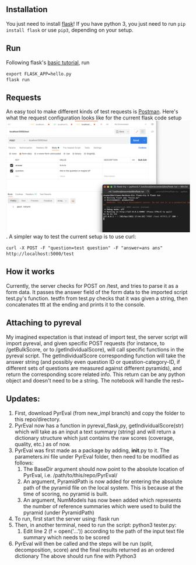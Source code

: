 ## Installation

You just need to install [flask](https://flask.palletsprojects.com/en/1.1.x/installation/#install-flask)! If you have python 3, you just need to run `pip install flask` or use `pip3`, depending on your setup.

## Run

Following flask's [basic tutorial](https://flask.palletsprojects.com/en/1.1.x/quickstart/#a-minimal-application), run 
```
export FLASK_APP=hello.py
flask run
```

## Requests

An easy tool to make different kinds of test  requests is [Postman](https://www.postman.com/downloads/). Here's what the request configuration looks like for the current flask code setup ![flask setup image](https://github.com/Visheshk/pyreval-flask/raw/main/Screen%20Shot%202021-04-03%20at%205.44.36%20PM.png). 
A simpler way to test the current setup is to use curl: 
```
curl -X POST -F "question=test question" -F "answer=ans ans" http://localhost:5000/test
```

## How it works
Currently, the server checks for POST on /test, and tries to parse it as a form data. It passes the answer field of the form data to the imported script test.py's function. testfn from test.py checks that it was given a string, then concatenates ttt at the ending and prints it to the console.

## Attaching to pyreval
My imagined expectation is that instead of import test, the server script will import pyreval, and given specific POST requests (for instance, to /getBulkScore, or to /getIndividualScore), will call specific functions in the pyreval script. The getIndividualScore corresponding function will take the answer string (and possibly even question ID or question-category-ID, if different sets of questions are measured against different pyramids), and return the corresponding score related info. This return can be any python object and doesn't need to be a string. The notebook will handle the rest~

## Updates:

1. First, download PyrEval (from new_impl branch) and copy the folder to this repo/directory.
2. PyrEval now has a function in pyreval_flask,py, getIndividualScore(str) which will take as an input a text summary (string) and will return a dictionary structure which just contains the raw scores (coverage, quality, etc.) as of now.
3. PyrEval was first made as a package by adding, __init__.py to it. The parameters.ini file under PyrEval folder, then need to be modified as follows:
	1. The BaseDir argument should now point to the absolute location of PyrEval, i.e. /path/to/this/repo/PyrEval/
	2. An argument, PyramidPath is now added for entering the absolute path of the pyramid file on the local system. This is because at the time of scoring, no pyramid is built.
	3. An argument, NumModels has now been added which represents the number of reference summaries which were used to build the pyramid (under PyramidPath)
4. To run, first start the server using: flask run
5. Then, in another terminal, need to run the script: python3 tester.py:
	1. Edit line 2 (f = open('...')) according to the path of the input text file summary which needs to be scored
6. PyrEval will then be called and the steps will be run (split, decomposition, score) and the final results returned as an ordered dictionary
The above should run fine with Python3
